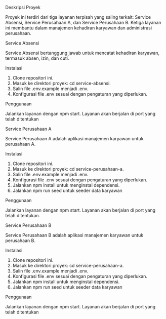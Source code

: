 Deskripsi Proyek

Proyek ini terdiri dari tiga layanan terpisah yang saling terkait: Service Absensi, Service Perusahaan A, dan Service Perusahaan B. Ketiga layanan ini membantu dalam manajemen kehadiran karyawan dan administrasi perusahaan.

Service Absensi

Service Absensi bertanggung jawab untuk mencatat kehadiran karyawan, termasuk absen, izin, dan cuti.

Instalasi

1. Clone repositori ini.
2. Masuk ke direktori proyek: cd service-absensi.
3. Salin file .env.example menjadi .env.
4. Konfigurasi file .env sesuai dengan pengaturan yang diperlukan.

Penggunaan

Jalankan layanan dengan npm start.
Layanan akan berjalan di port yang telah ditentukan

Service Perusahaan A

Service Perusahaan A adalah aplikasi manajemen karyawan untuk perusahaan A.

Instalasi

1. Clone repositori ini.
2. Masuk ke direktori proyek: cd service-perusahaan-a.
3. Salin file .env.example menjadi .env.
4. Konfigurasi file .env sesuai dengan pengaturan yang diperlukan.
5. Jalankan npm install untuk menginstal dependensi.
6. Jalankan npm run seed untuk seeder data karyawan

Penggunaan

Jalankan layanan dengan npm start.
Layanan akan berjalan di port yang telah ditentukan.

Service Perusahaan B

Service Perusahaan B adalah aplikasi manajemen karyawan untuk perusahaan B.

Instalasi

1. Clone repositori ini.
2. Masuk ke direktori proyek: cd service-perusahaan-a.
3. Salin file .env.example menjadi .env.
4. Konfigurasi file .env sesuai dengan pengaturan yang diperlukan.
5. Jalankan npm install untuk menginstal dependensi.
6. Jalankan npm run seed untuk seeder data karyawan

Penggunaan

Jalankan layanan dengan npm start.
Layanan akan berjalan di port yang telah ditentukan
